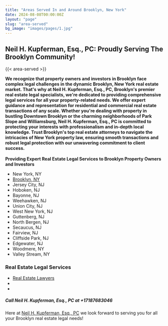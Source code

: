 ```yaml
---
title: "Areas Served In and Around Brooklyn, New York"
date: 2024-08-08T00:00:00Z
layout: "page"
slug: "area-served"
bg_image: "images/pages/1.jpg"
---
```


## Neil H. Kupferman, Esq., PC: Proudly Serving The Brooklyn Community!

{{< area-served >}}

**We recognize that property owners and investors in Brooklyn face complex legal challenges in the dynamic Brooklyn, New York real estate market. That's why at Neil H. Kupferman, Esq., PC, Brooklyn's premier real estate legal specialists, we're dedicated to providing comprehensive legal services for all your property-related needs. We offer expert guidance and representation for residential and commercial real estate transactions of any scale. Whether you're dealing with property in bustling Downtown Brooklyn or the charming neighborhoods of Park Slope and Williamsburg, Neil H. Kupferman, Esq., PC is committed to protecting your interests with professionalism and in-depth local knowledge. Trust Brooklyn's top real estate attorneys to navigate the intricacies of New York property law, ensuring smooth transactions and robust legal protection with our unwavering commitment to client success.**\
<br>
**Providing Expert Real Estate Legal Services to Brooklyn Property Owners and Investors**

- New York, NY
- [Brooklyn, NY](/brooklyn-new-york/)
- Jersey City, NJ
- Hoboken, NJ
- Bayonne, NJ
- Weehawken, NJ
- Union City, NJ
- West New York, NJ
- Guttenberg, NJ
- North Bergen, NJ
- Secaucus, NJ
- Fairview, NJ
- Cliffside Park, NJ
- Edgewater, NJ
- Woodmere, NY
- Valley Stream, NY


### **Real Estate Legal Services**

- [Real Estate Lawyers](/)
- 
- 

##### **Call Neil H. Kupferman, Esq., PC at +17187683046**

Here at [Neil H. Kupferman, Esq., PC](/) we look forward to serving you for all your Brooklyn real estate legal needs!